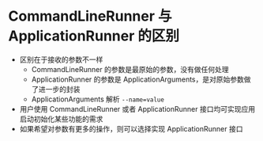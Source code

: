 # CommandLineRunner 与 ApplicationRunner 的区别
- 区别在于接收的参数不一样
    - CommandLineRunner 的参数是最原始的参数，没有做任何处理
    - ApplicationRunner 的参数是 ApplicationArguments，是对原始参数做了进一步的封装
    - ApplicationArguments 解析 `--name=value`
- 用户使用 CommandLineRunner 或者 ApplicationRunner 接口均可实现应用启动初始化某些功能的需求
- 如果希望对参数有更多的操作，则可以选择实现 ApplicationRunner 接口
